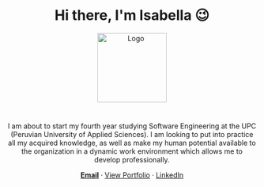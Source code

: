 <div align="center">
  <h1>Hi there, I'm Isabella 😉</h1>
  <picture>
  <img alt="Logo" src=https://github.com/Isabella-SH/Isabella-SH/assets/102604598/de024308-93d4-4928-b798-4e4d75663711 style="height: 10em; width: auto"> 
    </picture>
  <h1></h1>
  <p>I am about to start my fourth year studying Software Engineering at the UPC (Peruvian University of Applied Sciences). I am looking to put into practice all my acquired knowledge, as well as make my human potential available to the organization in a dynamic work environment which allows me to develop professionally.</p>
</div>

<div>
  <p align="center">
    <a href="mailto:soriano.huapaya.isabella@gmail.com" title="soriano.huapaya.isabella@gmail.com"><strong>Email</strong></a>
    ·
    <a href="  " target="_blank">View Portfolio</a>
    ·
    <a href="https://www.linkedin.com/in/isabella-sh-b17814251/" target="_blank" title="Checkout Liliana Fu's LinkedIn">LinkedIn</a>
  </p>
</div>

<!--
**Isabella-SH/Isabella-SH** is a ✨ _special_ ✨ repository because its `README.md` (this file) appears on your GitHub profile.

Here are some ideas to get you started:

- 🔭 I’m currently working on ...
- 🌱 I’m currently learning ...
- 👯 I’m looking to collaborate on ...
- 🤔 I’m looking for help with ...
- 💬 Ask me about ...
- 📫 How to reach me: ...
- 😄 Pronouns: ...
- ⚡ Fun fact: ...
-->
